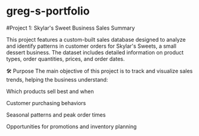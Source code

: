 # greg-s-portfolio

#Project 1: Skylar's Sweet Business Sales Summary

This project features a custom-built sales database designed to analyze and identify patterns in customer orders for Skylar's Sweets, a small dessert business. The dataset includes detailed information on product types, order quantities, prices, and order dates.

🛠 Purpose
The main objective of this project is to track and visualize sales trends, helping the business understand:

Which products sell best and when

Customer purchasing behaviors

Seasonal patterns and peak order times

Opportunities for promotions and inventory planning

